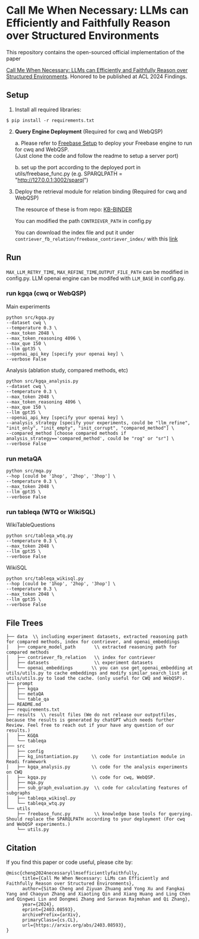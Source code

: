 # Call Me When Necessary: LLMs can Efficiently and Faithfully Reason over Structured Environments

<!-- <img width="1237" alt="readi_framework" src=""> -->

This repository contains the open-sourced official implementation of the paper

[Call Me When Necessary: LLMs can Efficiently and Faithfully Reason over Structured Environments](https://arxiv.org/abs/2403.08593). Honored to be published at ACL 2024 Findings.


## Setup 

1. Install all required libraries:
```
$ pip install -r requirements.txt
```
2. **Query Engine Deployment** (Required for cwq and WebQSP)

    a. Please refer to [Freebase Setup](https://github.com/dki-lab/Freebase-Setup) to deploy your Freebase engine to run for cwq and WebQSP. \
    (Just clone the code and follow the readme to setup a server port)
    
    b. set up the port according to the deployed port in utils/freebase_func.py (e.g. SPARQLPATH = "http://127.0.0.1:3002/sparql")

3. Deploy the retrieval module for relation binding (Required for cwq and WebQSP)

    The resource of these is from repo: [KB-BINDER](https://github.com/ltl3A87/KB-BINDER)

    You can modified the path `CONTRIEVER_PATH` in config.py 

    You can download the index file and put it under `contriever_fb_relation/freebase_contriever_index/` with this [link](https://drive.google.com/file/d/1hnyW-_k0YaAUZDTdYzhbKDTnFuLEW-W2/view?usp=sharing)



## Run

`MAX_LLM_RETRY_TIME`, `MAX_REFINE_TIME`,`OUTPUT_FILE_PATH` can be modified in config.py.
LLM openai engine can be modifed with `LLM_BASE` in config.py.

### run kgqa (cwq or WebQSP)

Main experiments
```
python src/kgqa.py
--dataset cwq \
--temperature 0.3 \
--max_token 2048 \
--max_token_reasoning 4096 \ 
--max_que 150 \
--llm gpt35 \
--openai_api_key [specify your openai key] \ 
--verbose False
```

Analysis (ablation study, compared methods, etc)
```
python src/kgqa_analysis.py
--dataset cwq \
--temperature 0.3 \
--max_token 2048 \
--max_token_reasoning 4096 \ 
--max_que 150 \
--llm gpt35 \
--openai_api_key [specify your openai key] \
--analysis_strategy [specify your experiments, could be "llm_refine", "init_only", "init_empty", "init_corrupt", "compared_method"] \
--compared_method [choose compared methods if analysis_strategy=='compared_method', could be "rog" or "sr"] \
--verbose False
```


### run metaQA
```
python src/mqa.py
--hop [could be '1hop', '2hop', '3hop'] \
--temperature 0.3 \
--max_token 2048 \
--llm gpt35 \
--verbose False
```
    
### run tableqa  (WTQ or WikiSQL)
WikiTableQuestions
```
python src/tableqa_wtq.py
--temperature 0.3 \
--max_token 2048 \
--llm gpt35 \
--verbose False
```
WikiSQL
```
python src/tableqa_wikisql.py
--hop [could be '1hop', '2hop', '3hop'] \
--temperature 0.3 \
--max_token 2048 \
--llm gpt35 \
--verbose False
```

## File Trees
```
├── data  \\ including experiment datasets, extracted reasoning path for compared methods, index for contriever, and openai_embeddings
│   ├── compare_model_path       \\ extracted reasoning path for compared methods
│   ├── contriever_fb_relation   \\ index for contriever 
│   ├── datasets                 \\ experiment datasets
│   └── openai_embeddings       \\ you can use get_openai_embedding at utils/utils.py to cache embeddings and modify similar_search_list at utils/utils.py to load the cache. (only useful for CWQ and WebQSP).
├── prompt
│   ├── kgqa
│   ├── metaQA
│   └── table_qa
├── README.md
├── requirements.txt
├── results  \\ result files (We do not release our outputfiles, because the results is generated by chatGPT which needs further Review. Feel free to reach out if your have any question of our results.)
│   ├── KGQA
│   └── tableqa
├── src
│   ├── config
│   ├── kg_instantiation.py     \\ code for instantiation module in Readi framework
│   ├── kgqa_analysis.py        \\ code for the analysis experiments on CWQ
│   ├── kgqa.py                 \\ code for cwq, WebQSP.
│   ├── mqa.py
│   ├── sub_graph_evaluation.py  \\ code for calculating features of subgraphs
│   ├── tableqa_wikisql.py
│   └── tableqa_wtq.py
└── utils
    ├── freebase_func.py         \\ knowledge base tools for querying. Should replace the SPARQLPATH according to your deployment (For cwq and WebQSP experiments.)
    └── utils.py
```

## Citation

If you find this paper or code useful, please cite by:

```
@misc{cheng2024necessaryllmsefficientlyfaithfully,
      title={Call Me When Necessary: LLMs can Efficiently and Faithfully Reason over Structured Environments}, 
      author={Sitao Cheng and Ziyuan Zhuang and Yong Xu and Fangkai Yang and Chaoyun Zhang and Xiaoting Qin and Xiang Huang and Ling Chen and Qingwei Lin and Dongmei Zhang and Saravan Rajmohan and Qi Zhang},
      year={2024},
      eprint={2403.08593},
      archivePrefix={arXiv},
      primaryClass={cs.CL},
      url={https://arxiv.org/abs/2403.08593}, 
}
```
